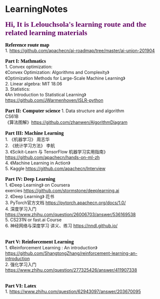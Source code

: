 # LearningNotes
<font color=#660066 size=5 face="微软雅黑">**Hi, It is Lelouchsola's learning route and the related learning materials**</font>
<br>
<br>
<font color=#000000 size=3 face="微软雅黑">**Reference route map**</font>
<br>
    1. https://github.com/apachecn/ai-roadmap/tree/master/ai-union-201904
<br>
<br>
<font color=#000000 size=3 face="微软雅黑">**Part I: Mathmatics**</font>
<br>
    1. Convex optimization:<br>
        《Convex Optimization: Algorithms and Complexity》<br>
        《Optimization Methods for Large-Scale Machine Learning》<br>
    2. Linear algebra: MIT 18.06<br>
    3. Statistics:<br>
        《An Introduction to Statistical Learning》 https://github.com/JWarmenhoven/ISLR-python
<br>
<br>
<font color=#000000 size=3 face="微软雅黑">**Part II: Computer science**  </font>
    1. Data structure and algorithm  
        CS61B  
        《算法图解》https://github.com/zhanwen/AlgorithmDiagram
<br>
<br>
<font color=#000000 size=3 face="微软雅黑">**Part III: Machine Learning**  </font>
<br>
    1. 《机器学习》 周志华  
    2. 《统计学习方法》 李航  
    3. 《Scikit-Learn 与 TensorFlow 机器学习实用指南》 https://github.com/apachecn/hands-on-ml-zh  
    4. 《Machine Learning in Action》  
    5. Kaggle https://github.com/apachecn/Interview
<br>
<br>
<font color=#000000 size=3 face="微软雅黑">**Part IV: Deep Learning**</font>
<br>
    1. 《Deep Learning》 on Coursera  
        exercies https://github.com/stormstone/deeplearning.ai  
    2. 《Deep Learning》 花书  
    3.  PyTorch官方文档 https://pytorch.apachecn.org/docs/1.0/  
    4. 深度学习入门 https://www.zhihu.com/question/26006703/answer/536169538  
    5. CS231N or fast.ai Course  
    6. 神经网络与深度学习 讲义、练习 https://nndl.github.io/  
<br>
<br>
<font color=#000000 size=3 face="微软雅黑">**Part V: Reinforcement Learning**</font>
<br>
    1. 《Reinforcement Learning : An introduction》  
        https://github.com/ShangtongZhang/reinforcement-learning-an-introduction  
    2. 强化学习入门 https://www.zhihu.com/question/277325426/answer/411907338  
<br>
<br>
<font color=#000000 size=3 face="微软雅黑">**Part VI: Latex**</font>
<br>
    1. https://www.zhihu.com/question/62943097/answer/203670095
